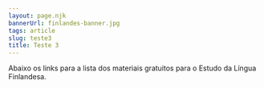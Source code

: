 ```yaml
---
layout: page.njk
bannerUrl: finlandes-banner.jpg
tags: article
slug: teste3
title: Teste 3
---
```


Abaixo os links para a lista dos materiais gratuitos para o Estudo da Língua Finlandesa.
